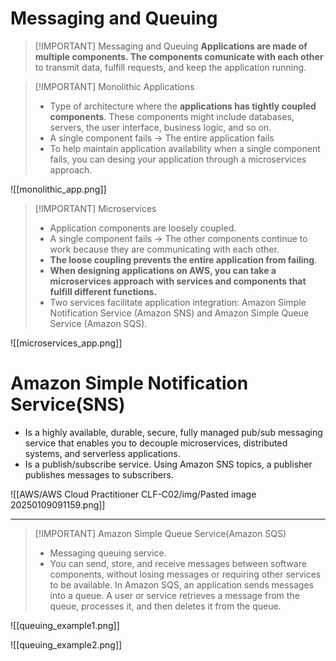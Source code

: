 # Messaging and Queuing

> [!IMPORTANT] Messaging and Queuing
> **Applications are made of multiple components. The components comunicate with each other** to transmit data, fulfill requests, and keep the application running.


> [!IMPORTANT] Monolithic Applications
> - Type of architecture where the **applications has tightly coupled components**. These components might include databases, servers, the user interface, business logic, and so on.
> - A single component fails -> The entire application fails
> - To help maintain application availability when a single component fails, you can desing your application through a microservices approach.


![[monolithic_app.png]]


> [!IMPORTANT] Microservices
> - Application components are loosely coupled.
> - A single component fails -> The other components continue to work because they are communicating with each other. 
> - **The loose coupling prevents the entire application from failing**.
> - **When designing applications on AWS, you can take a microservices approach with services and components that fulfill different functions.** 
> - Two services facilitate application integration: Amazon Simple Notification Service (Amazon SNS) and Amazon Simple Queue Service (Amazon SQS).


![[microservices_app.png]]



# Amazon Simple Notification Service(SNS)
- Is a highly available, durable, secure, fully managed pub/sub messaging service that enables you to decouple microservices, distributed systems, and serverless applications.
- Is a publish/subscribe service. Using Amazon SNS topics, a publisher publishes messages to subscribers.

![[AWS/AWS Cloud Practitioner CLF-C02/img/Pasted image 20250109091159.png]]



---


> [!IMPORTANT] Amazon Simple Queue Service(Amazon SQS)
> - Messaging queuing service.
> - You can send, store, and receive messages between software components, without losing messages or requiring other services to be available. In Amazon SQS, an application sends messages into a queue. A user or service retrieves a message from the queue, processes it, and then deletes it from the queue.


![[queuing_example1.png]]

![[queuing_example2.png]]
